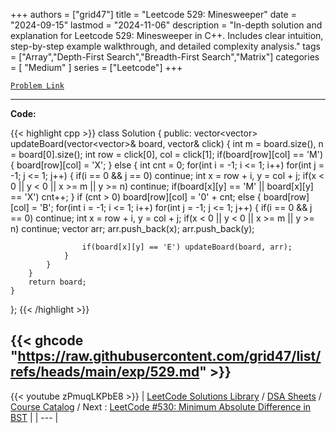 
+++
authors = ["grid47"]
title = "Leetcode 529: Minesweeper"
date = "2024-09-15"
lastmod = "2024-11-06"
description = "In-depth solution and explanation for Leetcode 529: Minesweeper in C++. Includes clear intuition, step-by-step example walkthrough, and detailed complexity analysis."
tags = ["Array","Depth-First Search","Breadth-First Search","Matrix"]
categories = [
    "Medium"
]
series = ["Leetcode"]
+++



[`Problem Link`](https://leetcode.com/problems/minesweeper/description/)

---
**Code:**

{{< highlight cpp >}}
class Solution {
public:
    vector<vector<char>> updateBoard(vector<vector<char>>& board, vector<int>& click) {
        int m = board.size(), n = board[0].size();
        int row = click[0], col = click[1];
        if(board[row][col] == 'M') {
            board[row][col] = 'X';
        } else {
            int cnt = 0;
            for(int i = -1; i <= 1; i++)
            for(int j = -1; j <= 1; j++) {
                if(i == 0 && j == 0) continue;
                int x = row + i, y = col + j;
                if(x < 0 || y < 0 || x >= m || y >= n)    continue;
                if(board[x][y] == 'M' || board[x][y] == 'X') cnt++;
            }
            if (cnt > 0) board[row][col] = '0' + cnt;
            else {
                board[row][col] = 'B';
                for(int i = -1; i <= 1; i++)
                for(int j = -1; j <= 1; j++) {
                    if(i == 0 && j == 0) continue;
                    int x = row + i, y = col + j;
                    if(x < 0 || y < 0 || x >= m || y >= n)    continue;
                    vector<int> arr;
                    arr.push_back(x);
                    arr.push_back(y);

                    if(board[x][y] == 'E') updateBoard(board, arr);
                }
            }
        }
        return board;
    }
};
{{< /highlight >}}

{{< ghcode "https://raw.githubusercontent.com/grid47/list/refs/heads/main/exp/529.md" >}}
---
{{< youtube zPmuqLKPbE8 >}}
| [LeetCode Solutions Library](https://grid47.xyz/leetcode/) / [DSA Sheets](https://grid47.xyz/sheets/) / [Course Catalog](https://grid47.xyz/courses/) / Next : [LeetCode #530: Minimum Absolute Difference in BST](https://grid47.xyz/posts/leetcode-530-minimum-absolute-difference-in-bst-solution/) |
| --- |

